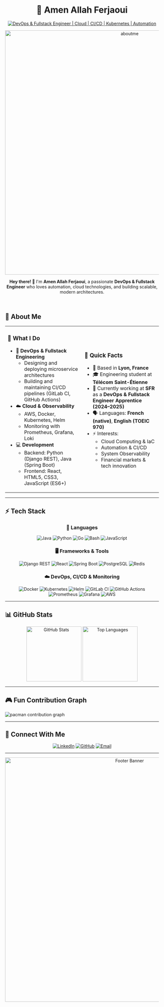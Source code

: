 # <div align="center">🚀 **Amen Allah Ferjaoui**</div>

<div align="center">
  
[![DevOps & Fullstack Engineer | Cloud | CI/CD | Kubernetes | Automation](https://img.shields.io/badge/DevOps_&_Fullstack_Engineer_%7C_Cloud_%7C_CI%2FCD_%7C_Kubernetes_%7C_Automation-0A0A0A?style=for-the-badge&logo=devops&logoColor=white)](https://linkedin.com/in/amen-allah-ferjaoui)

<img src="https://imgur.com/CvgYNnv.png" alt="aboutme" width="800px">

</div>

<div align="center">
  <p><strong>Hey there! 👋</strong> I'm <b>Amen Allah Ferjaoui</b>, a passionate <b>DevOps & Fullstack Engineer</b> who loves automation, cloud technologies, and building scalable, modern architectures.</p>
</div>

<br>

## 💫 About Me

<table>
<tr>
<td width="50%">

### 🚀 What I Do
- 🧠 **DevOps & Fullstack Engineering**
  - Designing and deploying microservice architectures
  - Building and maintaining CI/CD pipelines (GitLab CI, GitHub Actions)
- ☁️ **Cloud & Observability**
  - AWS, Docker, Kubernetes, Helm
  - Monitoring with Prometheus, Grafana, Loki
- 💻 **Development**
  - Backend: Python (Django REST), Java (Spring Boot)
  - Frontend: React, HTML5, CSS3, JavaScript (ES6+)

</td>
<td width="50%">

### 🎯 Quick Facts
- 📍 Based in **Lyon, France**
- 🎓 Engineering student at **Télécom Saint-Étienne**
- 💼 Currently working at **SFR** as a **DevOps & Fullstack Engineer Apprentice (2024–2025)**
- 🗣️ Languages: **French (native)**, **English (TOEIC 970)**
- ⚡ Interests:
  - Cloud Computing & IaC
  - Automation & CI/CD
  - System Observability
  - Financial markets & tech innovation

</td>
</tr>
</table>

---

## ⚡ Tech Stack

<div align="center">

### 🧰 Languages
![Java](https://img.shields.io/badge/Java-%23ED8B00.svg?style=for-the-badge&logo=openjdk&logoColor=white)
![Python](https://img.shields.io/badge/Python-3670A0?style=for-the-badge&logo=python&logoColor=ffdd54)
![Go](https://img.shields.io/badge/Go-%2300ADD8.svg?style=for-the-badge&logo=go&logoColor=white)
![Bash](https://img.shields.io/badge/Bash-%234EAA25.svg?style=for-the-badge&logo=gnubash&logoColor=white)
![JavaScript](https://img.shields.io/badge/JavaScript-%23323330.svg?style=for-the-badge&logo=javascript&logoColor=%23F7DF1E)

### 🖥️ Frameworks & Tools
![Django REST](https://img.shields.io/badge/Django_REST-%23092E20.svg?style=for-the-badge&logo=django&logoColor=white)
![React](https://img.shields.io/badge/React-%2320232a.svg?style=for-the-badge&logo=react&logoColor=%2361DAFB)
![Spring Boot](https://img.shields.io/badge/Spring_Boot-%236DB33F.svg?style=for-the-badge&logo=springboot&logoColor=white)
![PostgreSQL](https://img.shields.io/badge/PostgreSQL-%23336791.svg?style=for-the-badge&logo=postgresql&logoColor=white)
![Redis](https://img.shields.io/badge/Redis-%23DC382D.svg?style=for-the-badge&logo=redis&logoColor=white)

### ☁️ DevOps, CI/CD & Monitoring
![Docker](https://img.shields.io/badge/Docker-%230db7ed.svg?style=for-the-badge&logo=docker&logoColor=white)
![Kubernetes](https://img.shields.io/badge/Kubernetes-%23326ce5.svg?style=for-the-badge&logo=kubernetes&logoColor=white)
![Helm](https://img.shields.io/badge/Helm-%230F1689.svg?style=for-the-badge&logo=helm&logoColor=white)
![GitLab CI](https://img.shields.io/badge/GitLab_CI-%23181717.svg?style=for-the-badge&logo=gitlab&logoColor=white)
![GitHub Actions](https://img.shields.io/badge/GitHub_Actions-%232671E5.svg?style=for-the-badge&logo=githubactions&logoColor=white)
![Prometheus](https://img.shields.io/badge/Prometheus-E6522C?style=for-the-badge&logo=Prometheus&logoColor=white)
![Grafana](https://img.shields.io/badge/Grafana-%23F46800.svg?style=for-the-badge&logo=grafana&logoColor=white)
![AWS](https://img.shields.io/badge/AWS-%23FF9900.svg?style=for-the-badge&logo=amazon-aws&logoColor=white)

</div>

---

## 📊 GitHub Stats

<div align="center">
  <img src="https://github-readme-stats.vercel.app/api?username=amenferjaoui&show_icons=true&include_all_commits=true&theme=tokyonight&hide_border=true" alt="GitHub Stats" height="180px"/>
  <img src="https://github-readme-stats.vercel.app/api/top-langs/?username=amenferjaoui&layout=compact&theme=tokyonight&hide_border=true" alt="Top Languages" height="180px"/>
</div>

---

## 🎮 Fun Contribution Graph

<picture>
  <source media="(prefers-color-scheme: dark)" srcset="https://raw.githubusercontent.com/amenferjaoui/amenferjaoui/output/pacman-contribution-graph-dark.svg">
  <source media="(prefers-color-scheme: light)" srcset="https://raw.githubusercontent.com/amenferjaoui/amenferjaoui/output/pacman-contribution-graph.svg">
  <img alt="pacman contribution graph" src="https://raw.githubusercontent.com/amenferjaoui/amenferjaoui/output/pacman-contribution-graph.svg">
</picture>

---

## 🤝 Connect With Me

<div align="center">

[![LinkedIn](https://img.shields.io/badge/LinkedIn-Amen_Allah_Ferjaoui-%230077B5.svg?style=for-the-badge&logo=linkedin&logoColor=white)](https://linkedin.com/in/amen-allah-ferjaoui)
[![GitHub](https://img.shields.io/badge/GitHub-amenferjaoui-181717?style=for-the-badge&logo=github&logoColor=white)](https://github.com/amenferjaoui)
[![Email](https://img.shields.io/badge/Email-amen--allah.ferjaoui%40telecom--st--etienne.fr-D14836?style=for-the-badge&logo=gmail&logoColor=white)](mailto:amen-allah.ferjaoui@telecom-st-etienne.fr)

</div>

---

<div align="center">
  <img src="https://imgur.com/meVJnmd.png" alt="Footer Banner" width="800px">
</div>
